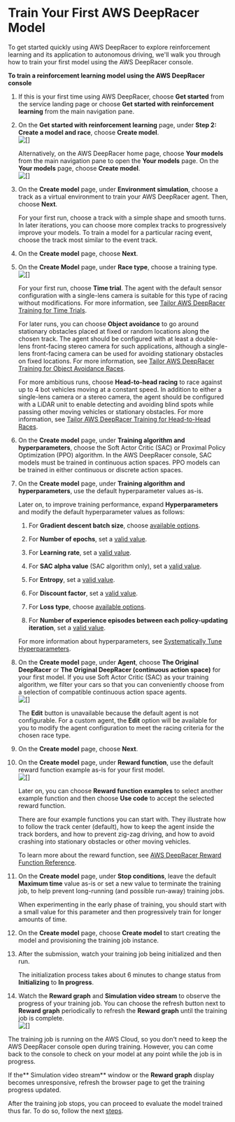 # Train Your First AWS DeepRacer Model<a name="deepracer-get-started-training-model"></a>



To get started quickly using AWS DeepRacer to explore reinforcement learning and its application to autonomous driving, we'll walk you through how to train your first model using the AWS DeepRacer console\.<a name="deepracer-get-started-train-model-proc"></a>

**To train a reinforcement learning model using the AWS DeepRacer console**

1. If this is your first time using AWS DeepRacer, choose **Get started** from the service landing page or choose **Get started with reinforcement learning** from the main navigation pane\. 

1. On the **Get started with reinforcement learning** page, under **Step 2: Create a model and race**, choose **Create model**\.   
![\[\]](http://docs.aws.amazon.com/deepracer/latest/developerguide/images/deepracer-training-create-model-on-get-started-page.png)

   Alternatively, on the AWS DeepRacer home page, choose **Your models** from the main navigation pane to open the **Your models** page\. On the **Your models** page, choose **Create model**\.  
![\[\]](http://docs.aws.amazon.com/deepracer/latest/developerguide/images/deepracer-training-create-model.png)

1. On the **Create model** page, under **Environment simulation**, choose a track as a virtual environment to train your AWS DeepRacer agent\. Then, choose **Next**\.

   For your first run, choose a track with a simple shape and smooth turns\. In later iterations, you can choose more complex tracks to progressively improve your models\. To train a model for a particular racing event, choose the track most similar to the event track\.

1. On the **Create model** page, choose **Next**\. 

1. On the **Create Model** page, under **Race type**, choose a training type\.  
![\[\]](http://docs.aws.amazon.com/deepracer/latest/developerguide/images/deepracer-training-type.png)

   For your first run, choose **Time trial**\. The agent with the default sensor configuration with a single\-lens camera is suitable for this type of racing without modifications\. For more information, see [Tailor AWS DeepRacer Training for Time Trials](deepracer-choose-race-type.md#deepracer-get-started-training-simple-time-trial)\.

   For later runs, you can choose **Object avoidance** to go around stationary obstacles placed at fixed or random locations along the chosen track\. The agent should be configured with at least a double\-lens front\-facing stereo camera for such applications, although a single\-lens front\-facing camera can be used for avoiding stationary obstacles on fixed locations\. For more information, see [Tailor AWS DeepRacer Training for Object Avoidance Races](deepracer-choose-race-type.md#deepracer-get-started-training-object-avoidance)\.

    For more ambitious runs, choose **Head\-to\-head racing** to race against up to 4 bot vehicles moving at a constant speed\. In addition to either a single\-lens camera or a stereo camera, the agent should be configured with a LiDAR unit to enable detecting and avoiding blind spots while passing other moving vehicles or stationary obstacles\. For more information, see [Tailor AWS DeepRacer Training for Head\-to\-Head Races](deepracer-choose-race-type.md#deepracer-get-started-training-h2h-racing)\.

1. On the **Create model** page, under **Training algorithm and hyperparameters**, choose the Soft Actor Critic \(SAC\) or Proximal Policy Optimization \(PPO\) algorithm\. In the AWS DeepRacer console, SAC models must be trained in continuous action spaces\. PPO models can be trained in either continuous or discrete action spaces\.

1. On the **Create model** page, under **Training algorithm and hyperparameters**, use the default hyperparameter values as\-is\.

   Later on, to improve training performance, expand **Hyperparameters** and modify the default hyperparameter values as follows:

   1.  For **Gradient descent batch size**, choose [available options](deepracer-console-train-evaluate-models.md#deepracer-iteratively-adjust-hyperparameters)\. 

   1.  For **Number of epochs**, set a [valid value](deepracer-console-train-evaluate-models.md#deepracer-iteratively-adjust-hyperparameters)\. 

   1.  For **Learning rate**, set a [valid value](deepracer-console-train-evaluate-models.md#deepracer-iteratively-adjust-hyperparameters)\. 

   1. For **SAC alpha value** \(SAC algorithm only\), set a [valid value](deepracer-console-train-evaluate-models.md#deepracer-iteratively-adjust-hyperparameters)\.

   1. For **Entropy**, set a [valid value](deepracer-console-train-evaluate-models.md#deepracer-iteratively-adjust-hyperparameters)\.

   1. For **Discount factor**, set a [valid value](deepracer-console-train-evaluate-models.md#deepracer-iteratively-adjust-hyperparameters)\.

   1. For **Loss type**, choose [available options](deepracer-console-train-evaluate-models.md#deepracer-iteratively-adjust-hyperparameters)\.

   1. For **Number of experience episodes between each policy\-updating iteration**, set a [valid value](deepracer-console-train-evaluate-models.md#deepracer-iteratively-adjust-hyperparameters)\.

   For more information about hyperparameters, see [Systematically Tune Hyperparameters](deepracer-console-train-evaluate-models.md#deepracer-iteratively-adjust-hyperparameters)\.

1. On the **Create model** page, under **Agent**, choose **The Original DeepRacer** or **The Original DeepRacer \(continuous action space\)** for your first model\. If you use Soft Actor Critic \(SAC\) as your training algorithm, we filter your cars so that you can conveniently choose from a selection of compatible continuous action space agents\.  
![\[\]](http://docs.aws.amazon.com/deepracer/latest/developerguide/images/deepracer-training-agent.png)

   The **Edit** button is unavailable because the default agent is not configurable\. For a custom agent, the **Edit** option will be available for you to modify the agent configuration to meet the racing criteria for the chosen race type\. 

1. On the **Create model** page, choose **Next**\.

1. On the **Create model** page, under **Reward function**, use the default reward function example as\-is for your first model\.   
![\[\]](http://docs.aws.amazon.com/deepracer/latest/developerguide/images/deepracer-reward-function-example-editor.png)

   Later on, you can choose **Reward function examples** to select another example function and then choose **Use code** to accept the selected reward function\.

   There are four example functions you can start with\. They illustrate how to follow the track center \(default\), how to keep the agent inside the track borders, and how to prevent zig\-zag driving, and how to avoid crashing into stationary obstacles or other moving vehicles\. 

   To learn more about the reward function, see [AWS DeepRacer Reward Function Reference](deepracer-reward-function-reference.md)\.

    

1. On the **Create model** page, under **Stop conditions**, leave the default **Maximum time** value as\-is or set a new value to terminate the training job, to help prevent long\-running \(and possible run\-away\) training jobs\. 

   When experimenting in the early phase of training, you should start with a small value for this parameter and then progressively train for longer amounts of time\.

1. On the **Create model** page, choose **Create model** to start creating the model and provisioning the training job instance\. 

1. After the submission, watch your training job being initialized and then run\. 

   The initialization process takes about 6 minutes to change status from **Initializing** to **In progress**\.

1. Watch the **Reward graph** and **Simulation video stream** to observe the progress of your training job\. You can choose the refresh button next to **Reward graph** periodically to refresh the **Reward graph** until the training job is complete\.   
![\[\]](http://docs.aws.amazon.com/deepracer/latest/developerguide/images/deepracer-training-in-progress.png)

The training job is running on the AWS Cloud, so you don't need to keep the AWS DeepRacer console open during training\. However, you can come back to the console to check on your model at any point while the job is in progress\. 

If the** Simulation video stream** window or the **Reward graph** display becomes unresponsive, refresh the browser page to get the training progress updated\.

After the training job stops, you can proceed to evaluate the model trained thus far\. To do so, follow the next [steps](deepracer-get-started-test-in-simulator.md)\.